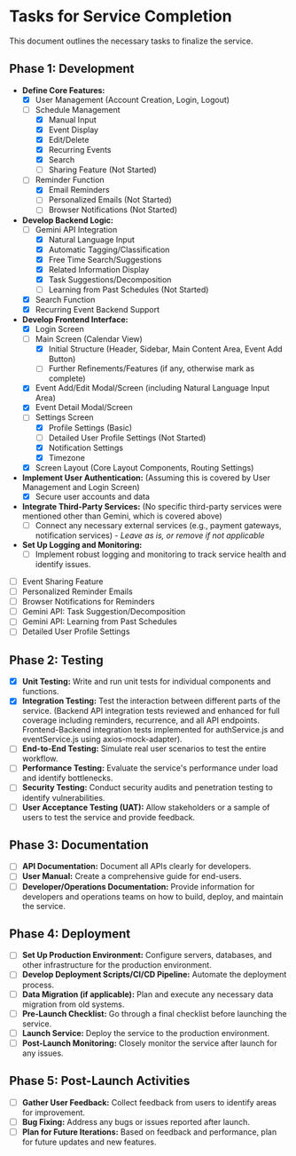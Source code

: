 # Tasks for Service Completion

This document outlines the necessary tasks to finalize the service.

## Phase 1: Development

- **Define Core Features:**
    - [x] User Management (Account Creation, Login, Logout)
    - [ ] Schedule Management
        - [x] Manual Input
        - [x] Event Display
        - [x] Edit/Delete
        - [x] Recurring Events
        - [x] Search
        - [ ] Sharing Feature (Not Started)
    - [ ] Reminder Function
        - [x] Email Reminders
        - [ ] Personalized Emails (Not Started)
        - [ ] Browser Notifications (Not Started)

- **Develop Backend Logic:**
    - [ ] Gemini API Integration
        - [x] Natural Language Input
        - [x] Automatic Tagging/Classification
        - [x] Free Time Search/Suggestions
        - [x] Related Information Display
        - [x] Task Suggestions/Decomposition
        - [ ] Learning from Past Schedules (Not Started)
    - [x] Search Function
    - [x] Recurring Event Backend Support

- **Develop Frontend Interface:**
    - [x] Login Screen
    - [ ] Main Screen (Calendar View)
        - [x] Initial Structure (Header, Sidebar, Main Content Area, Event Add Button)
        - [ ] Further Refinements/Features (if any, otherwise mark as complete)
    - [x] Event Add/Edit Modal/Screen (including Natural Language Input Area)
    - [x] Event Detail Modal/Screen
    - [ ] Settings Screen
        - [x] Profile Settings (Basic)
        - [ ] Detailed User Profile Settings (Not Started)
        - [x] Notification Settings
        - [x] Timezone
    - [x] Screen Layout (Core Layout Components, Routing Settings)

- **Implement User Authentication:** (Assuming this is covered by User Management and Login Screen)
    - [x] Secure user accounts and data

- **Integrate Third-Party Services:** (No specific third-party services were mentioned other than Gemini, which is covered above)
    - [ ] Connect any necessary external services (e.g., payment gateways, notification services) - *Leave as is, or remove if not applicable*

- **Set Up Logging and Monitoring:**
    - [ ] Implement robust logging and monitoring to track service health and identify issues.
- [ ] Event Sharing Feature
- [ ] Personalized Reminder Emails
- [ ] Browser Notifications for Reminders
- [ ] Gemini API: Task Suggestion/Decomposition
- [ ] Gemini API: Learning from Past Schedules
- [ ] Detailed User Profile Settings

## Phase 2: Testing

- [x] **Unit Testing:** Write and run unit tests for individual components and functions.
- [x] **Integration Testing:** Test the interaction between different parts of the service. (Backend API integration tests reviewed and enhanced for full coverage including reminders, recurrence, and all API endpoints. Frontend-Backend integration tests implemented for authService.js and eventService.js using axios-mock-adapter).
- [ ] **End-to-End Testing:** Simulate real user scenarios to test the entire workflow.
- [ ] **Performance Testing:** Evaluate the service's performance under load and identify bottlenecks.
- [ ] **Security Testing:** Conduct security audits and penetration testing to identify vulnerabilities.
- [ ] **User Acceptance Testing (UAT):** Allow stakeholders or a sample of users to test the service and provide feedback.

## Phase 3: Documentation

- [ ] **API Documentation:** Document all APIs clearly for developers.
- [ ] **User Manual:** Create a comprehensive guide for end-users.
- [ ] **Developer/Operations Documentation:** Provide information for developers and operations teams on how to build, deploy, and maintain the service.

## Phase 4: Deployment

- [ ] **Set Up Production Environment:** Configure servers, databases, and other infrastructure for the production environment.
- [ ] **Develop Deployment Scripts/CI/CD Pipeline:** Automate the deployment process.
- [ ] **Data Migration (if applicable):** Plan and execute any necessary data migration from old systems.
- [ ] **Pre-Launch Checklist:** Go through a final checklist before launching the service.
- [ ] **Launch Service:** Deploy the service to the production environment.
- [ ] **Post-Launch Monitoring:** Closely monitor the service after launch for any issues.

## Phase 5: Post-Launch Activities

- [ ] **Gather User Feedback:** Collect feedback from users to identify areas for improvement.
- [ ] **Bug Fixing:** Address any bugs or issues reported after launch.
- [ ] **Plan for Future Iterations:** Based on feedback and performance, plan for future updates and new features.
